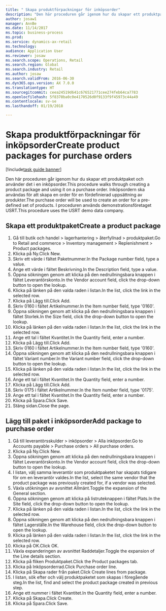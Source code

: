 ```yaml
--- 
title: " Skapa produktförpackningar för inköpsorder"
description: "Den här proceduren går igenom hur du skapar ett produktpaket och använder det i en inköpsorder."
author: josaw1
manager: AnnBe
ms.date: 11/14/2017
ms.topic: business-process
ms.prod: 
ms.service: dynamics-ax-retail
ms.technology: 
audience: Application User
ms.reviewer: josaw
ms.search.scope: Operations, Retail
ms.search.region: Global
ms.search.industry: Retail
ms.author: josaw
ms.search.validFrom: 2016-06-30
ms.dyn365.ops.version: AX 7.0.0
ms.translationtype: HT
ms.sourcegitcommit: ceea24519d641c676521771cee274feb64ca7783
ms.openlocfilehash: 5f8370ba0c0e4170526d0f9133f9f45973c44a49
ms.contentlocale: sv-se
ms.lasthandoff: 01/19/2018

---
```

# <a name="create-product-packages-for-purchase-orders"></a><span data-ttu-id="90037-103"> Skapa produktförpackningar för inköpsorder</span><span class="sxs-lookup"><span data-stu-id="90037-103">Create product packages for purchase orders</span></span>

[!include[task guide banner](../includes/task-guide-banner.md)]

<span data-ttu-id="90037-104">Den här proceduren går igenom hur du skapar ett produktpaket och använder det i en inköpsorder.</span><span class="sxs-lookup"><span data-stu-id="90037-104">This procedure walks through creating a product package and using it on a purchase order.</span></span> <span data-ttu-id="90037-105">Inköpsordern ska användas för att skapa en order för en fördefinierad uppsättning av produkter.</span><span class="sxs-lookup"><span data-stu-id="90037-105">The purchase order will be used to create an order for a pre-defined set of products.</span></span> <span data-ttu-id="90037-106">I proceduren används demonstrationsföretaget USRT.</span><span class="sxs-lookup"><span data-stu-id="90037-106">This procedure uses the USRT demo data company.</span></span>


## <a name="create-a-product-package"></a><span data-ttu-id="90037-107">Skapa ett produktpaket</span><span class="sxs-lookup"><span data-stu-id="90037-107">Create a product package</span></span>
1. <span data-ttu-id="90037-108">Gå till butik och handel > lagerhantering > återfyllnad > produktpaket.</span><span class="sxs-lookup"><span data-stu-id="90037-108">Go to Retail and commerce > Inventory management > Replenishment > Product packages.</span></span>
2. <span data-ttu-id="90037-109">Klicka på Ny.</span><span class="sxs-lookup"><span data-stu-id="90037-109">Click New.</span></span>
3. <span data-ttu-id="90037-110">Skriv ett värde i fältet Paketnummer.</span><span class="sxs-lookup"><span data-stu-id="90037-110">In the Package number field, type a value.</span></span>
4. <span data-ttu-id="90037-111">Ange ett värde i fältet Beskrivning.</span><span class="sxs-lookup"><span data-stu-id="90037-111">In the Description field, type a value.</span></span>
5. <span data-ttu-id="90037-112">Öppna sökningen genom att klicka på den nedrullningsbara knappen i fältet Leverantörskonto.</span><span class="sxs-lookup"><span data-stu-id="90037-112">In the Vendor account field, click the drop-down button to open the lookup.</span></span>
6. <span data-ttu-id="90037-113">Klicka på länken på den valda raden i listan.</span><span class="sxs-lookup"><span data-stu-id="90037-113">In the list, click the link in the selected row.</span></span>
7. <span data-ttu-id="90037-114">Klicka på Lägg till.</span><span class="sxs-lookup"><span data-stu-id="90037-114">Click Add.</span></span>
8. <span data-ttu-id="90037-115">Skriv 0160 i fältet Artikelnummer.</span><span class="sxs-lookup"><span data-stu-id="90037-115">In the Item number field, type '0160'.</span></span>
9. <span data-ttu-id="90037-116">Öppna sökningen genom att klicka på den nedrullningsbara knappen i fältet Storlek.</span><span class="sxs-lookup"><span data-stu-id="90037-116">In the Size field, click the drop-down button to open the lookup.</span></span>
10. <span data-ttu-id="90037-117">Klicka på länken på den valda raden i listan.</span><span class="sxs-lookup"><span data-stu-id="90037-117">In the list, click the link in the selected row.</span></span>
11. <span data-ttu-id="90037-118">Ange ett tal i fältet Kvantitet.</span><span class="sxs-lookup"><span data-stu-id="90037-118">In the Quantity field, enter a number.</span></span>
12. <span data-ttu-id="90037-119">Klicka på Lägg till.</span><span class="sxs-lookup"><span data-stu-id="90037-119">Click Add.</span></span>
13. <span data-ttu-id="90037-120">Skriv 0160 i fältet Artikelnummer.</span><span class="sxs-lookup"><span data-stu-id="90037-120">In the Item number field, type '0160'.</span></span>
14. <span data-ttu-id="90037-121">Öppna sökningen genom att klicka på den nedrullningsbara knappen i fältet Variant number.</span><span class="sxs-lookup"><span data-stu-id="90037-121">In the Variant number field, click the drop-down button to open the lookup.</span></span>
15. <span data-ttu-id="90037-122">Klicka på länken på den valda raden i listan.</span><span class="sxs-lookup"><span data-stu-id="90037-122">In the list, click the link in the selected row.</span></span>
16. <span data-ttu-id="90037-123">Ange ett tal i fältet Kvantitet.</span><span class="sxs-lookup"><span data-stu-id="90037-123">In the Quantity field, enter a number.</span></span>
17. <span data-ttu-id="90037-124">Klicka på Lägg till.</span><span class="sxs-lookup"><span data-stu-id="90037-124">Click Add.</span></span>
18. <span data-ttu-id="90037-125">Skriv 0175 i fältet Artikelnummer.</span><span class="sxs-lookup"><span data-stu-id="90037-125">In the Item number field, type '0175'.</span></span>
19. <span data-ttu-id="90037-126">Ange ett tal i fältet Kvantitet.</span><span class="sxs-lookup"><span data-stu-id="90037-126">In the Quantity field, enter a number.</span></span>
20. <span data-ttu-id="90037-127">Klicka på Spara.</span><span class="sxs-lookup"><span data-stu-id="90037-127">Click Save.</span></span>
21. <span data-ttu-id="90037-128">Stäng sidan.</span><span class="sxs-lookup"><span data-stu-id="90037-128">Close the page.</span></span>

## <a name="add-package-to-purchase-order"></a><span data-ttu-id="90037-129">Lägg till paket i inköpsorder</span><span class="sxs-lookup"><span data-stu-id="90037-129">Add package to purchase order</span></span>
1. <span data-ttu-id="90037-130">Gå till leverantörsskulder > inköpsorder > Alla inköpsorder.</span><span class="sxs-lookup"><span data-stu-id="90037-130">Go to Accounts payable > Purchase orders > All purchase orders.</span></span>
2. <span data-ttu-id="90037-131">Klicka på Ny.</span><span class="sxs-lookup"><span data-stu-id="90037-131">Click New.</span></span>
3. <span data-ttu-id="90037-132">Öppna sökningen genom att klicka på den nedrullningsbara knappen i fältet Leverantörskonto.</span><span class="sxs-lookup"><span data-stu-id="90037-132">In the Vendor account field, click the drop-down button to open the lookup.</span></span>
4. <span data-ttu-id="90037-133">I listan, välj samma leverantör som produktpaketet har skapats tidigare för om en leverantör valdes.</span><span class="sxs-lookup"><span data-stu-id="90037-133">In the list, select the same vendor that the product package was previously created for, if a vendor was selected.</span></span>
5. <span data-ttu-id="90037-134">Växla utökningen av avsnittet Allmänt.</span><span class="sxs-lookup"><span data-stu-id="90037-134">Toggle the expansion of the General section.</span></span>
6. <span data-ttu-id="90037-135">Öppna sökningen genom att klicka på listruteknappen i fältet Plats.</span><span class="sxs-lookup"><span data-stu-id="90037-135">In the Site field, click the drop-down button to open the lookup.</span></span>
7. <span data-ttu-id="90037-136">Klicka på länken på den valda raden i listan.</span><span class="sxs-lookup"><span data-stu-id="90037-136">In the list, click the link in the selected row.</span></span>
8. <span data-ttu-id="90037-137">Öppna sökningen genom att klicka på den nedrullningsbara knappen i fältet Lagerställe.</span><span class="sxs-lookup"><span data-stu-id="90037-137">In the Warehouse field, click the drop-down button to open the lookup.</span></span>
9. <span data-ttu-id="90037-138">Klicka på länken på den valda raden i listan.</span><span class="sxs-lookup"><span data-stu-id="90037-138">In the list, click the link in the selected row.</span></span>
10. <span data-ttu-id="90037-139">Klicka på OK.</span><span class="sxs-lookup"><span data-stu-id="90037-139">Click OK.</span></span>
11. <span data-ttu-id="90037-140">Växla expanderingen av avsnittet Raddetaljer.</span><span class="sxs-lookup"><span data-stu-id="90037-140">Toggle the expansion of the Line details section.</span></span>
12. <span data-ttu-id="90037-141">Klicka på fliken Produktpaket.</span><span class="sxs-lookup"><span data-stu-id="90037-141">Click the Product packages tab.</span></span>
13. <span data-ttu-id="90037-142">Klicka på Inköpsorderrad.</span><span class="sxs-lookup"><span data-stu-id="90037-142">Click Purchase order line.</span></span>
14. <span data-ttu-id="90037-143">Klicka på Skapa rader från paket.</span><span class="sxs-lookup"><span data-stu-id="90037-143">Click Create lines from package.</span></span>
15. <span data-ttu-id="90037-144">I listan, sök efter och välj produktpaketet som skapas i föregående steg.</span><span class="sxs-lookup"><span data-stu-id="90037-144">In the list, find and select the product package created in previous step.</span></span>
16. <span data-ttu-id="90037-145">Ange ett nummer i fältet Kvantitet.</span><span class="sxs-lookup"><span data-stu-id="90037-145">In the Quantity field, enter a number.</span></span>
17. <span data-ttu-id="90037-146">Klicka på Skapa.</span><span class="sxs-lookup"><span data-stu-id="90037-146">Click Create.</span></span>
18. <span data-ttu-id="90037-147">Klicka på Spara.</span><span class="sxs-lookup"><span data-stu-id="90037-147">Click Save.</span></span>



